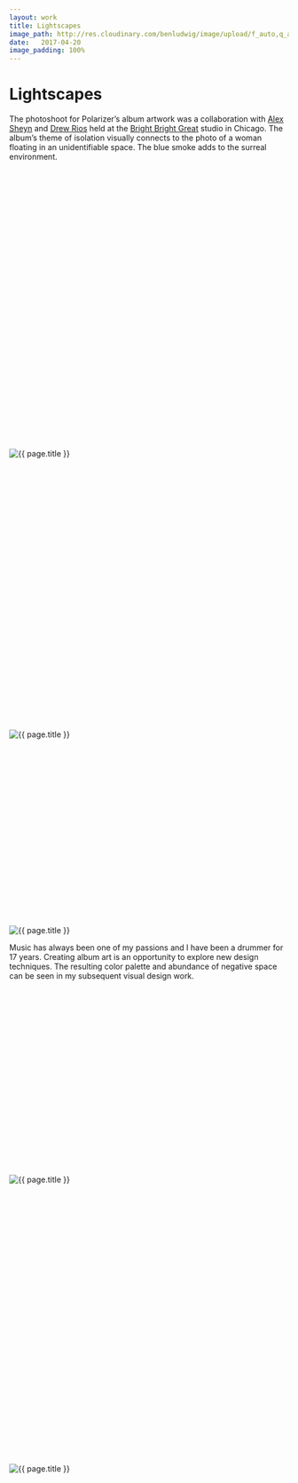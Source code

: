 ```yaml
---
layout: work
title: Lightscapes
image_path: http://res.cloudinary.com/benludwig/image/upload/f_auto,q_auto/v1500156170/lightscapes-1_g3wz5e.jpg
date:   2017-04-20
image_padding: 100%
---
```

<div class="grid-container">
<div class="grid">
<div class="grid-sizer"></div>

<div class="grid-item">
  <div class="copy-block revealblock">
    <h1>Lightscapes</h1>
    <p>The photoshoot for Polarizer’s album artwork was a collaboration with <a href="https://alexsheyn.com/" target="_blank">Alex Sheyn</a>
and <a href="https://drewrios.com/" target="_blank">Drew Rios</a> held at the <a href="https://brightbrightgreat.com/" target="_blank">Bright Bright Great</a> studio in Chicago. The album’s theme of isolation visually connects to the photo of a woman floating in an unidentifiable space. The blue smoke adds to the surreal environment.</p>
  </div>
</div>

<div class="grid-item">
<div class="imgblock revealblock" style="padding-top: 100%">
  <div class="signal"></div>
  <div class="imgfull">
  <img src="http://res.cloudinary.com/benludwig/image/upload/f_auto,q_auto/v1500156170/lightscapes-1_g3wz5e.jpg" alt="{{ page.title }}" onload="imgLoaded(this)">
</div>
</div>
</div>

<div class="grid-item">
<div class="imgblock revealblock" style="padding-top: 97.06%">
  <div class="signal"></div>
  <div class="imgfull">
  <img src="http://res.cloudinary.com/benludwig/image/upload/f_auto,q_auto/v1500156151/lightscapes-2_per0o5.jpg" alt="{{ page.title }}" onload="imgLoaded(this)">
</div>
</div>
</div>

<div class="grid-item">
<div class="imgblock revealblock" style="padding-top: 66.65%">
  <div class="signal"></div>
  <div class="imgfull">
  <img src="http://res.cloudinary.com/benludwig/image/upload/f_auto,q_auto/v1500156169/lightscapes-3_m7inop.jpg" alt="{{ page.title }}" onload="imgLoaded(this)">
</div>
</div>
</div>

<div class="grid-item">
  <div class="copy-block revealblock">
    <p>Music has always been one of my passions and I have been a drummer for 17 years.
Creating album art is an opportunity to explore new design techniques. The resulting color palette and abundance of negative space can be seen in my subsequent visual design work.</p>
  </div>
</div>

<div class="grid-item">
<div class="imgblock revealblock" style="padding-top: 66.65%">
  <div class="signal"></div>
  <div class="imgfull">
  <img src="http://res.cloudinary.com/benludwig/image/upload/f_auto,q_auto/v1500156168/lightscapes-4_naxorp.jpg" alt="{{ page.title }}" onload="imgLoaded(this)">
</div>
</div>
</div>

<div class="grid-item">
<div class="imgblock revealblock" style="padding-top: 100%">
  <div class="signal"></div>
  <div class="imgfull">
  <img src="http://res.cloudinary.com/benludwig/image/upload/f_auto,q_auto/v1500156138/lightscapes-5_pdnqcn.jpg" alt="{{ page.title }}" onload="imgLoaded(this)">
</div>
</div>
</div>

</div>
</div>
